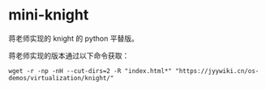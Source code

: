 # mini-knight

蒋老师实现的 knight 的 python 平替版。

蒋老师实现的版本通过以下命令获取：

``` shell
wget -r -np -nH --cut-dirs=2 -R "index.html*" "https://jyywiki.cn/os-demos/virtualization/knight/"
```
